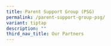 ```yaml
---
title: Parent Support Group (PSG)
permalink: /parent-support-group-psg/
variant: tiptap
description: ""
third_nav_title: Our Partners
---
```


